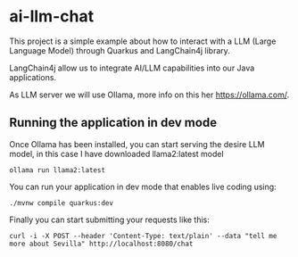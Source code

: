 # ai-llm-chat

This project is a simple example about how to interact with a LLM (Large Language Model) through Quarkus
and LangChain4j library.

LangChain4j allow us to integrate AI/LLM capabilities into our Java applications.

As LLM server we will use Ollama, more info on this her https://ollama.com/.

## Running the application in dev mode

Once Ollama has been installed, you can start serving the desire LLM model, in this case I have downloaded
llama2:latest model

```
ollama run llama2:latest
```

You can run your application in dev mode that enables live coding using:
```shell script
./mvnw compile quarkus:dev
```

Finally you can start submitting your requests like this:

```
curl -i -X POST --header 'Content-Type: text/plain' --data "tell me more about Sevilla" http://localhost:8080/chat
```